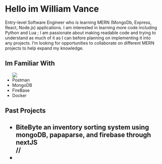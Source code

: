 <h1>Hello im William Vance </h1>
<div>
Entry-level Software Engineer who is learning MERN (MongoDb, Express, React, Node.js) applications. I am interested in learning more code including Python and Lua ; I am passionate about making readable code and trying to understand as much of it as I can before planning on implementing it into any projects. I’m looking for opportunities to collaborate on different MERN projects to help expand my knowledge.
</div>
<h2>Im Familiar With</h2>
<ul>
 <a href="">
 <img src="https://skillicons.dev/icons?i=js,html,css,deno,express,figma,github,js,react,solidity"> 
  <a/>
  <li>Postman</li>
  <li>MongoDB</li>
  <li>FireBase</li>
  <li>Docker</li>
</ul>
<h2>Past Projects<h2/>
<ul>
<li>BiteByte an inventory sorting system using mongoDB, papaparse, and firebase through nextJS</li>
//<li></li>

</ul>

